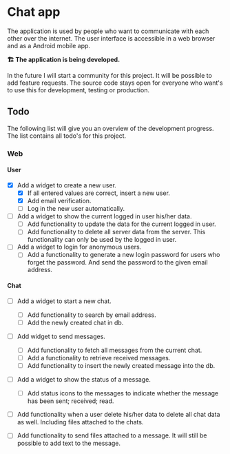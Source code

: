 # Chat app
The application is used by people who want to communicate with each other over the internet. The user interface is accessible in a web browser and as a Android mobile app.

**🏗️ The application is being developed.**

In the future I will start a community for this project. It will be possible to add feature requests. The source code stays open for everyone who want's to use this for development, testing or production.

## Todo
The following list will give you an overview of the development progress. The list contains all todo's for this project.

### Web
#### User
- [x] Add a widget to create a new user.
    - [x] If all entered values are correct, insert a new user.
    - [x] Add email verification.
    - [ ] Log in the new user automatically.
- [ ] Add a widget to show the current logged in user his/her data.
    - [ ] Add functionality to update the data for the current logged in user.
    - [ ] Add functionality to delete all server data from the server. This functionality can only be used by the logged in user.
- [ ] Add a widget to login for anonymous users.
    - [ ] Add a functionality to generate a new login password for users who forget the password. And send the password to the given email address.

#### Chat
- [ ] Add a widget to start a new chat.
    - [ ] Add functionality to search by email address.
    - [ ] Add the newly created chat in db.
- [ ] Add widget to send messages.
    - [ ] Add functionality to fetch all messages from the current chat.
    - [ ] Add a functionality to retrieve received messages.
    - [ ] Add functionality to insert the newly created message into the db.
- [ ] Add a widget to show the status of a message.
    - [ ] Add status icons to the messages to indicate whether the message has been sent; received; read.
- [ ] Add functionality when a user delete his/her data to delete all chat data as well. Including files attached to the chats.
- [ ] Add functionality to send files attached to a message. It will still be possible to add text to the message.
    